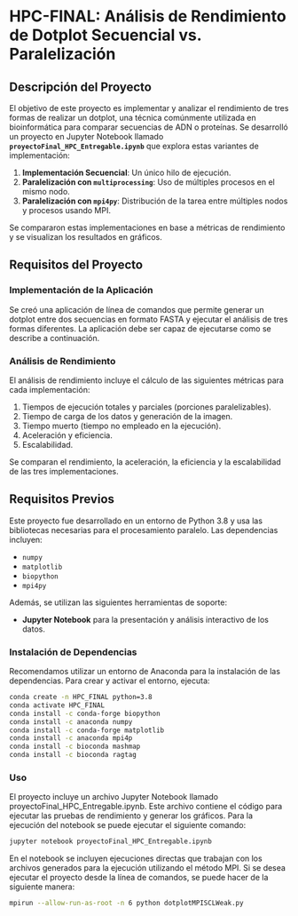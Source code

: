 # HPC-FINAL: Análisis de Rendimiento de Dotplot Secuencial vs. Paralelización

## Descripción del Proyecto

El objetivo de este proyecto es implementar y analizar el rendimiento de tres formas de realizar un dotplot, una técnica comúnmente utilizada en bioinformática para comparar secuencias de ADN o proteínas. Se desarrolló un proyecto en Jupyter Notebook llamado **`proyectoFinal_HPC_Entregable.ipynb`** que explora estas variantes de implementación:

1. **Implementación Secuencial**: Un único hilo de ejecución.
2. **Paralelización con `multiprocessing`**: Uso de múltiples procesos en el mismo nodo.
3. **Paralelización con `mpi4py`**: Distribución de la tarea entre múltiples nodos y procesos usando MPI.

Se compararon estas implementaciones en base a métricas de rendimiento y se visualizan los resultados en gráficos.

## Requisitos del Proyecto

### Implementación de la Aplicación

Se creó una aplicación de línea de comandos que permite generar un dotplot entre dos secuencias en formato FASTA y ejecutar el análisis de tres formas diferentes. La aplicación debe ser capaz de ejecutarse como se describe a continuación.

### Análisis de Rendimiento

El análisis de rendimiento incluye el cálculo de las siguientes métricas para cada implementación:

1. Tiempos de ejecución totales y parciales (porciones paralelizables).
2. Tiempo de carga de los datos y generación de la imagen.
3. Tiempo muerto (tiempo no empleado en la ejecución).
4. Aceleración y eficiencia.
5. Escalabilidad.

Se comparan el rendimiento, la aceleración, la eficiencia y la escalabilidad de las tres implementaciones.

## Requisitos Previos

Este proyecto fue desarrollado en un entorno de Python 3.8 y usa las bibliotecas necesarias para el procesamiento paralelo. Las dependencias incluyen:

- `numpy`
- `matplotlib`
- `biopython`
- `mpi4py`

Además, se utilizan las siguientes herramientas de soporte:

- **Jupyter Notebook** para la presentación y análisis interactivo de los datos.

### Instalación de Dependencias

Recomendamos utilizar un entorno de Anaconda para la instalación de las dependencias. Para crear y activar el entorno, ejecuta:

```bash
conda create -n HPC_FINAL python=3.8
conda activate HPC_FINAL
conda install -c conda-forge biopython
conda install -c anaconda numpy
conda install -c conda-forge matplotlib
conda install -c anaconda mpi4p
conda install -c bioconda mashmap
conda install -c bioconda ragtag
```


### Uso
El proyecto incluye un archivo Jupyter Notebook llamado proyectoFinal_HPC_Entregable.ipynb. Este archivo contiene el código para ejecutar las pruebas de rendimiento y generar los gráficos.
Para la ejecución del notebook se puede ejecutar el siguiente comando: 

```bash
jupyter notebook proyectoFinal_HPC_Entregable.ipynb
```
En el notebook se incluyen ejecuciones directas que trabajan con los archivos generados para la ejecución utilizando el método MPI. Si se desea ejecutar el proyecto desde la línea de comandos, se puede hacer de la siguiente manera:
```bash
mpirun --allow-run-as-root -n 6 python dotplotMPISCLWeak.py
```



